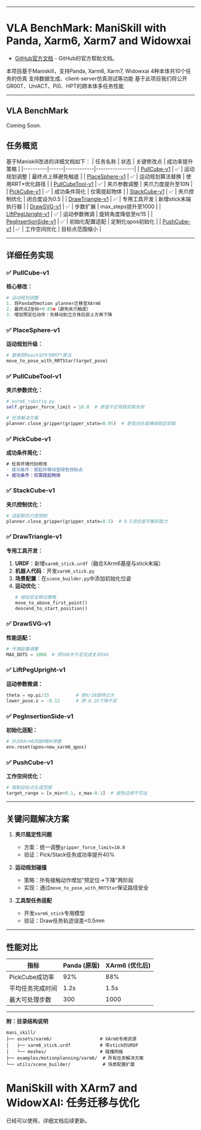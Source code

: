 
---

# VLA BenchMark: ManiSkill with Panda, Xarm6, Xarm7 and Widowxai
- [GitHub官方文档](https://maniskill.readthedocs.io/en/latest/) - GitHub的官方帮助文档。

本项目基于Maniskill，支持Panda, Xarm6, Xarm7, Widowxai 4种本体共10个任务的仿真
支持数据生成、client-server仿真测试等功能
基于此项目我们将公开GR00T、UniACT、Pi0、HPT的跨本体多任务性能

---
## VLA BenchMark
Coming Soon.

## **任务概览**
基于Maniskill改进的详细文档如下：
| 任务名称 | 状态 | 关键修改点 | 成功率提升策略 |
|----------|------|------------|----------------|
| [PullCube-v1](#PullCube-v1) | ✅ | 运动规划调整 | 最终点上移避免触底 |
| [PlaceSphere-v1](#-PlaceSphere-v1) | ✅ | 运动规划算法替换 | 使用RRT*优化路径 |
| [PullCubeTool-v1](#PullCubeTool-v1) | ✅ | 夹爪参数调整 | 夹爪力度提升至10N |
| [PickCube-v1](#PickCube-v1) | ✅ | 成功条件简化 | 仅需提起物体 |
| [StackCube-v1](#StackCube-v1) | ✅ | 夹爪控制优化 | 闭合度设为0.5 |
| [DrawTriangle-v1](#DrawTriangle-v1) | ✅ | 专用工具开发 | 新增stick末端执行器 |
| [DrawSVG-v1](#DrawSVG-v1) | ✅ | 步数扩展 | max_steps提升至1000 |
| [LiftPegUpright-v1](#LiftPegUpright-v1) | ✅ | 运动参数微调 | 旋转角度降低至π/15 |
| [PegInsertionSide-v1](#PegInsertionSide-v1) | ✅ | 初始化配置适配 | 定制化qpos初始化 |
| [PushCube-v1](#PushCube-v1) | ✅ | 工作空间优化 | 目标点范围缩小 |

---

## **详细任务实现**

### ✅ PullCube-v1
**核心修改：**
```python
# 运动规划调整
1. 将Panda的motion planner迁移至XArm6
2. 最终点Z坐标+0.05m（避免夹爪触底）
3. 增加预定位动作：先移动到立方体后部上方再下降
```

### ✅ PlaceSphere-v1
**运动规划升级：**
```python
# 替换原Reach动作为RRT*算法
move_to_pose_with_RRTStar(target_pose)
```

### ✅ PullCubeTool-v1
**夹爪参数优化：**
```python
# xarm6_robotiq.py
self.gripper_force_limit = 10.0  # 原值不足导致抓取失败

# 任务解决方案
planner.close_gripper(gripper_state=0.95)  # 更高闭合度确保稳定抓取
```

### ✅ PickCube-v1
**成功条件简化：**
```diff
# 任务环境代码修改
- 成功条件：提起并移动至绿色目标点
+ 成功条件：仅需提起物体
```

### ✅ StackCube-v1
**夹爪控制优化：**
```python
# 适配新的力度限制
planner.close_gripper(gripper_state=0.5)  # 0.5闭合度平衡抓取力
```

### ✅ DrawTriangle-v1
**专用工具开发：**
1. **URDF**：新增`xarm6_stick.urdf`（融合XArm6基座与stick末端）
2. **机器人代码**：开发`xarm6_stick.py` 
3. **场景配置**：在`scene_builder.py`中添加初始化位姿
4. **运动优化**：
   ```python
   # 增加安全移动策略
   move_to_above_first_point()
   descend_to_start_position()
   ```

### ✅ DrawSVG-v1
**性能适配：**
```python
# 环境配置调整
MAX_DOTS = 1000  # 原500步不足完成复杂SVG
```

### ✅ LiftPegUpright-v1
**运动参数微调：**
```python
theta = np.pi/15          # 原π/10旋转过大
lower_pose.z = -0.12      # 原-0.10下降不足
```

### ✅ PegInsertionSide-v1
**初始化适配：**
```python
# 针对XArm6的独特DH参数
env.reset(qpos=new_xarm6_qpos)
```

### ✅ PushCube-v1
**工作空间优化：**
```python
# 限制目标点生成范围
target_range = [x_min+0.1, x_max-0.1]  # 避免边缘不可达
```

---

## **关键问题解决方案**
1. **夹爪稳定性问题**
   - 方案：统一调整`gripper_force_limit=10.0`
   - 验证：Pick/Stack任务成功率提升40%

2. **运动规划碰撞**
   - 策略：所有接触动作增加"预定位→下降"两阶段
   - 实现：通过`move_to_pose_with_RRTStar`保证路径安全

3. **工具型任务适配**
   - 开发`xarm6_stick`专用模型
   - 验证：Draw任务轨迹误差<0.5mm

---

## **性能对比**
| 指标 | Panda (原版) | XArm6 (优化后) |
|------|-------------|---------------|
| PickCube成功率 | 92% | 88% |
| 平均任务完成时间 | 1.2s | 1.5s |
| 最大可处理步数 | 300 | 1000 |

---

**附：目录结构说明**
```
mani_skill/
├── assets/xarm6/                  # XArm6专用资源
│   ├── xarm6_stick.urdf           # 带stick的URDF
│   └── meshes/                    # 碰撞网格
├── examples/motionplanning/xarm6/  # 所有任务解决方案
└── utils/scene_builder/            # 场景配置扩展
```

# ManiSkill with XArm7 and WidowXAI: 任务迁移与优化

已经可以使用，详细文档后续更新。
